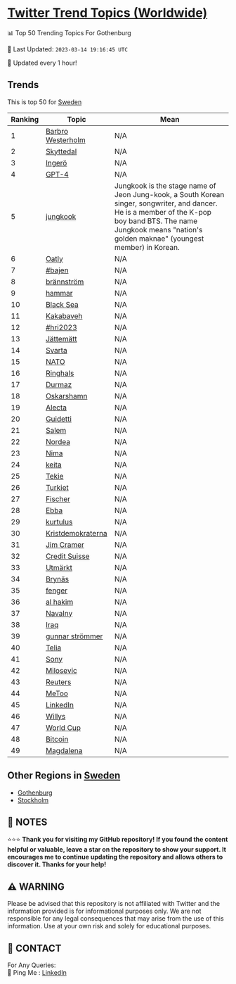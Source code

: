 [Twitter Trend Topics (Worldwide)](https://github.com/ErcinDedeoglu/Twitter-Trend-Topics)
==========


📊 Top 50 Trending Topics For Gothenburg

📆 Last Updated: `2023-03-14 19:16:45 UTC`

🔧 Updated every 1 hour!


## Trends

This is top 50 for [Sweden](</Sweden>)

| Ranking | Topic | Mean |
| ------- | ------------ | ------------ |
| 1 | [Barbro Westerholm](http://twitter.com/search?q=Barbro+Westerholm) | N/A |
| 2 | [Skyttedal](http://twitter.com/search?q=Skyttedal) | N/A |
| 3 | [Ingerö](http://twitter.com/search?q=Inger%c3%b6) | N/A |
| 4 | [GPT-4](http://twitter.com/search?q=GPT-4) | N/A |
| 5 | [jungkook](http://twitter.com/search?q=jungkook) | Jungkook is the stage name of Jeon Jung-kook, a South Korean singer, songwriter, and dancer. He is a member of the K-pop boy band BTS. The name Jungkook means "nation's golden maknae" (youngest member) in Korean. |
| 6 | [Oatly](http://twitter.com/search?q=Oatly) | N/A |
| 7 | [#bajen](http://twitter.com/search?q=%23bajen) | N/A |
| 8 | [brännström](http://twitter.com/search?q=br%c3%a4nnstr%c3%b6m) | N/A |
| 9 | [hammar](http://twitter.com/search?q=hammar) | N/A |
| 10 | [Black Sea](http://twitter.com/search?q=Black+Sea) | N/A |
| 11 | [Kakabaveh](http://twitter.com/search?q=Kakabaveh) | N/A |
| 12 | [#hri2023](http://twitter.com/search?q=%23hri2023) | N/A |
| 13 | [Jättemätt](http://twitter.com/search?q=J%c3%a4ttem%c3%a4tt) | N/A |
| 14 | [Svarta](http://twitter.com/search?q=Svarta) | N/A |
| 15 | [NATO](http://twitter.com/search?q=NATO) | N/A |
| 16 | [Ringhals](http://twitter.com/search?q=Ringhals) | N/A |
| 17 | [Durmaz](http://twitter.com/search?q=Durmaz) | N/A |
| 18 | [Oskarshamn](http://twitter.com/search?q=Oskarshamn) | N/A |
| 19 | [Alecta](http://twitter.com/search?q=Alecta) | N/A |
| 20 | [Guidetti](http://twitter.com/search?q=Guidetti) | N/A |
| 21 | [Salem](http://twitter.com/search?q=Salem) | N/A |
| 22 | [Nordea](http://twitter.com/search?q=Nordea) | N/A |
| 23 | [Nima](http://twitter.com/search?q=Nima) | N/A |
| 24 | [keita](http://twitter.com/search?q=keita) | N/A |
| 25 | [Tekie](http://twitter.com/search?q=Tekie) | N/A |
| 26 | [Turkiet](http://twitter.com/search?q=Turkiet) | N/A |
| 27 | [Fischer](http://twitter.com/search?q=Fischer) | N/A |
| 28 | [Ebba](http://twitter.com/search?q=Ebba) | N/A |
| 29 | [kurtulus](http://twitter.com/search?q=kurtulus) | N/A |
| 30 | [Kristdemokraterna](http://twitter.com/search?q=Kristdemokraterna) | N/A |
| 31 | [Jim Cramer](http://twitter.com/search?q=Jim+Cramer) | N/A |
| 32 | [Credit Suisse](http://twitter.com/search?q=Credit+Suisse) | N/A |
| 33 | [Utmärkt](http://twitter.com/search?q=Utm%c3%a4rkt) | N/A |
| 34 | [Brynäs](http://twitter.com/search?q=Bryn%c3%a4s) | N/A |
| 35 | [fenger](http://twitter.com/search?q=fenger) | N/A |
| 36 | [al hakim](http://twitter.com/search?q=al+hakim) | N/A |
| 37 | [Navalny](http://twitter.com/search?q=Navalny) | N/A |
| 38 | [Iraq](http://twitter.com/search?q=Iraq) | N/A |
| 39 | [gunnar strömmer](http://twitter.com/search?q=gunnar+str%c3%b6mmer) | N/A |
| 40 | [Telia](http://twitter.com/search?q=Telia) | N/A |
| 41 | [Sony](http://twitter.com/search?q=Sony) | N/A |
| 42 | [Milosevic](http://twitter.com/search?q=Milosevic) | N/A |
| 43 | [Reuters](http://twitter.com/search?q=Reuters) | N/A |
| 44 | [MeToo](http://twitter.com/search?q=MeToo) | N/A |
| 45 | [LinkedIn](http://twitter.com/search?q=LinkedIn) | N/A |
| 46 | [Willys](http://twitter.com/search?q=Willys) | N/A |
| 47 | [World Cup](http://twitter.com/search?q=World+Cup) | N/A |
| 48 | [Bitcoin](http://twitter.com/search?q=Bitcoin) | N/A |
| 49 | [Magdalena](http://twitter.com/search?q=Magdalena) | N/A |



## Other Regions in [Sweden](</Sweden>)

* [Gothenburg](</Sweden/Gothenburg.md>)
* [Stockholm](</Sweden/Stockholm.md>)



## 📝 NOTES

⭐⭐⭐ **Thank you for visiting my GitHub repository! If you found the content helpful or valuable, leave a star on the repository to show your support. It encourages me to continue updating the repository and allows others to discover it. Thanks for your help!**


## ⚠️ WARNING

Please be advised that this repository is not affiliated with Twitter and the information provided is for informational purposes only. We are not responsible for any legal consequences that may arise from the use of this information. Use at your own risk and solely for educational purposes.


## 📨 CONTACT

 For Any Queries:  
            🏓 Ping Me : [LinkedIn](https://www.linkedin.com/in/ercindedeoglu/)
